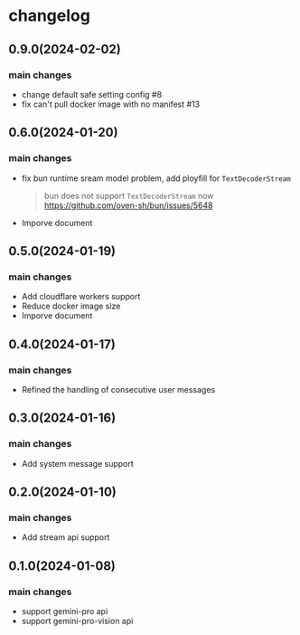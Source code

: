 # changelog

## 0.9.0(2024-02-02)

### main changes

- change default safe setting config #8
- fix can't pull docker image with no manifest #13

## 0.6.0(2024-01-20)

### main changes

- fix bun runtime sream model problem, add ployfill for `TextDecoderStream`
  > bun does not support `TextDecoderStream` now <https://github.com/oven-sh/bun/issues/5648>

- Imporve document

## 0.5.0(2024-01-19)

### main changes

- Add cloudflare workers support
- Reduce docker image size
- Imporve document

## 0.4.0(2024-01-17)

### main changes

- Refined the handling of consecutive user messages

## 0.3.0(2024-01-16)

### main changes

- Add system message support

## 0.2.0(2024-01-10)

### main changes

- Add stream api support

## 0.1.0(2024-01-08)

### main changes

- support gemini-pro api
- support gemini-pro-vision api
